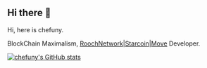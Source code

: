 ## Hi there 👋




Hi, here is chefuny.

BlockChain Maximalism, [RoochNetwork](https://github.com/rooch-network)|[Starcoin](https://github.com/starcoinorg)|[Move](https://github.com/move-language) Developer.


[![chefuny's GitHub stats](https://github-readme-stats.vercel.app/api?username=chefuny&show_icons=true&theme=solarized-dark)](https://github.com/chefuny) 
<!--
1. Twitter: [@jolestar](https://twitter.com/jolestar)
2. Telegram: [jolestar](https://t.me/jolestar)





**chefuny/chefuny** is a ✨ _special_ ✨ repository because its `README.md` (this file) appears on your GitHub profile.

Here are some ideas to get you started:

- 🔭 I’m currently working on ...
- 🌱 I’m currently learning ...
- 👯 I’m looking to collaborate on ...
- 🤔 I’m looking for help with ...
- 💬 Ask me about ...
- 📫 How to reach me: ...
- 😄 Pronouns: ...
- ⚡ Fun fact: ...
-->
